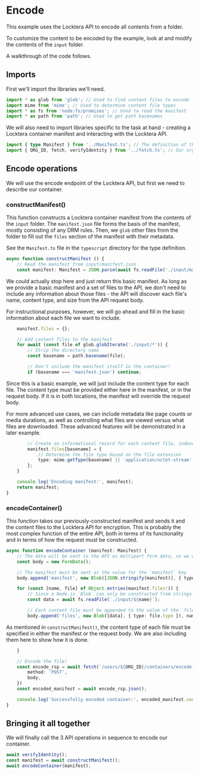 # Encode

This example uses the Locktera API to encode all contents from a folder.

To customize the content to be encoded by the example, look at and modify the contents of the `input` folder.

A walkthrough of the code follows.

## Imports

First we'll import the libraries we'll need.

```typescript
import * as glob from 'glob'; // Used to find content files to encode
import mime from 'mime'; // Used to determine content file types
import * as fs from 'node:fs/promises'; // Used to read the manifest
import * as path from 'path'; // Used to get path basenames
```

We will also need to import libraries specific to the task at hand - creating a Locktera container manifest and interacting with the Locktera API.

```typescript
import { type Manifest } from '../Manifest.ts'; // The definition of the Locktera container manifest
import { ORG_ID, fetch, verifyIdentity } from '../fetch.ts'; // Our org ID, authenticated fetch function, and sanity check function
```

## Encode operations

We will use the encode endpoint of the Locktera API, but first we need to describe our container.

### constructManifest()

This function constructs a Locktera container manifest from the contents of the `input` folder. The `manifest.json` file forms the basis of the manifest, mostly consisting of any DRM rules. Then, we `glob` other files from the folder to fill out the `files` section of the manifest with their metadata.

See the `Manifest.ts` file in the `typescript` directory for the type definition.

```typescript
async function constructManifest () {
	// Read the manifest from input/manifest.json
	const manifest: Manifest = JSON.parse(await fs.readFile('./input/manifest.json', 'utf-8'));
```

We could actually stop here and just return this basic manifest. As long as we provide a basic manifest and a set of files to the API, we don't need to include any information about those files - the API will discover each file's name, content type, and size from the API request body.

For instructional purposes, however, we will go ahead and fill in the basic information about each file we want to include.

```typescript
	manifest.files = {};

	// Add content files to the manifest
	for await (const file of glob.globIterate('./input/*')) {
		// Strip the directory name
		const basename = path.basename(file);

		// Don't include the manifest itself in the container!
		if (basename === 'manifest.json') continue;
```

Since this is a basic example, we will just include the content type for each file. The content type must be provided either here in the manifest, or in the request body. If it is in both locations, the manifest will override the request body.

For more advanced use cases, we can include metadata like page counts or media durations, as well as controlling what files are viewed versus what files are downloaded. These advanced features will be demonstrated in a later example.

```typescript
		// Create an informational record for each content file, indexed by name
		manifest.files[basename] = {
			// Determine the file type based on the file extension
			type: mime.getType(basename) || 'application/octet-stream',
		};
	}

	console.log('Encoding manifest:', manifest);
	return manifest;
}
```

### encodeContainer()

This function takes our previously-constructed manifest and sends it and the content files to the Locktera API for encryption. This is probably the most complex function of the entire API, both in terms of its functionality and in terms of how the request must be constructed.

```typescript
async function encodeContainer (manifest: Manifest) {
	// The data will be sent to the API as multipart form data, so we will use the FormData class to build the body
	const body = new FormData();

	// The manifest must be sent as the value for the `manifest` key
	body.append('manifest', new Blob([JSON.stringify(manifest)], { type: 'application/json' }));

	for (const [name, file] of Object.entries(manifest.files!)) {
		// Since a Node.js `Blob` can only be constructed from strings or binary buffers, we must read the entire content file into a binary buffer
		const data = await fs.readFile(`./input/${name}`);

		// Each content file must be appended to the value of the `files` key
		body.append('files', new Blob([data], { type: file.type }), name);
```

As mentioned in `constructManifest()`, the content type of each file must be specified in either the manifest or the request body. We are also including them here to show how it is done.

```typescript
	}

	// Encode the file!
	const encode_rsp = await fetch(`/users/${ORG_ID}/containers/encode`, {
		method: 'POST',
		body,
	})
	const encoded_manifest = await encode_rsp.json();

	console.log('Successfully encoded container:', encoded_manifest.container.uuid);
}
```

## Bringing it all together

We will finally call the 3 API operations in sequence to encode our container.

```typescript
await verifyIdentity();
const manifest = await constructManifest();
await encodeContainer(manifest);
```
